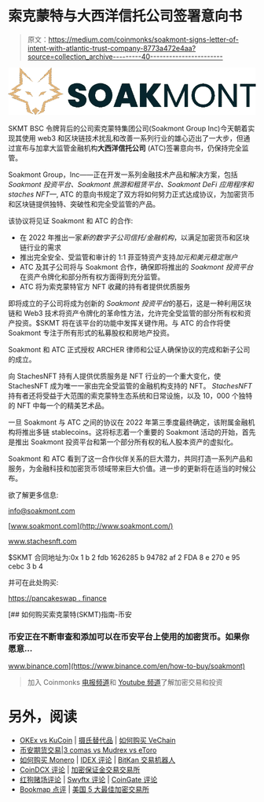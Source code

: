 # 索克蒙特与大西洋信托公司签署意向书

> 原文：<https://medium.com/coinmonks/soakmont-signs-letter-of-intent-with-atlantic-trust-company-8773a472e4aa?source=collection_archive---------40----------------------->

![](img/ded0d6d3b2a8c317f9eb64d4ec9f2958.png)

SKMT BSC 令牌背后的公司索克蒙特集团公司(Soakmont Group Inc)今天朝着实现其使用 web3 和区块链技术扰乱和改善一系列行业的雄心迈出了一大步，但通过宣布与加拿大监管金融机构**大西洋信托公司** (ATC)签署意向书，仍保持完全监管。

Soakmont Group，Inc——正在开发一系列金融技术产品和解决方案，包括 *Soakmont 投资平台、Soakmont 旅游和租赁平台、Soakmont DeFi 应用程序和 staches NFT—*, ATC 的意向书规定了双方将如何努力正式达成协议，为加密货币和区块链提供独特、突破性和完全受监管的产品。

该协议将见证 Soakmont 和 ATC 的合作:

*   在 2022 年推出一家*新的数字子公司信托/金融机构*，以满足加密货币和区块链行业的需求
*   推出完全安全、受监管和审计的 1:1 菲亚特资产支持*加元和美元稳定账户*
*   ATC 及其子公司将与 Soakmont 合作，确保即将推出的 *Soakmont 投资平台*在资产令牌化和部分所有权方面得到充分监管。
*   ATC 将为索克蒙特官方 NFT 收藏的持有者提供优质服务

即将成立的子公司将成为创新的 *Soakmont 投资平台*的基石，这是一种利用区块链和 Web3 技术将资产令牌化的革命性方法，允许完全受监管的部分所有权和资产投资。$SKMT 将在该平台的功能中发挥关键作用。与 ATC 的合作将使 Soakmont 专注于所有形式的私募股权和房地产投资。

Soakmont 和 ATC 正式授权 ARCHER 律师和公证人确保协议的完成和新子公司的成立。

向 StachesNFT 持有人提供优质服务是 NFT 行业的一个重大变化，使 StachesNFT 成为唯一一家由完全受监管的金融机构支持的 NFT。 *StachesNFT* 持有者还将受益于大范围的索克蒙特生态系统和日常设施，以及 10，000 个独特的 NFT 中每一个的精美艺术品。

一旦 Soakmont 与 ATC 之间的协议在 2022 年第三季度最终确定，该附属金融机构将推出多链 stablecoins。这将标志着一个重要的 Soakmont 活动的开始，首先是推出 Soakmont 投资平台和第一个部分所有权的私人股本资产的虚拟化。

Soakmont 和 ATC 看到了这一合作伙伴关系的巨大潜力，共同打造一系列产品和服务，为金融科技和加密货币领域带来巨大价值。进一步的更新将在适当的时候公布。

欲了解更多信息:

info@soakmont.com

[www.soakmont.com](http://www.soakmont.com/)

www.stachesnft.com

$SKMT 合同地址为:0x 1 b 2 fdb 1626285 b 94782 af 2 FDA 8 e 270 e 95 cebc 3 b 4

并可在此处购买:

[https://pancakeswap . finance](https://pancakeswap.finance/swap?outputCurrency=0x1b2fdb1626285b94782af2fda8e270e95cebc3b4)

[](https://www.binance.com/en/how-to-buy/soakmont) [## 如何购买索克蒙特(SKMT)指南-币安

### 币安正在不断审查和添加可以在币安平台上使用的加密货币。如果你愿意…

www.binance.com](https://www.binance.com/en/how-to-buy/soakmont) 

> 加入 Coinmonks [电报频道](https://t.me/coincodecap)和 [Youtube 频道](https://www.youtube.com/c/coinmonks/videos)了解加密交易和投资

# 另外，阅读

*   [OKEx vs KuCoin](https://coincodecap.com/okex-kucoin) | [摄氏替代品](https://coincodecap.com/celsius-alternatives) | [如何购买 VeChain](https://coincodecap.com/buy-vechain)
*   [币安期货交易](https://coincodecap.com/binance-futures-trading)|[3 comas vs Mudrex vs eToro](https://coincodecap.com/mudrex-3commas-etoro)
*   [如何购买 Monero](https://coincodecap.com/buy-monero) | [IDEX 评论](https://coincodecap.com/idex-review) | [BitKan 交易机器人](https://coincodecap.com/bitkan-trading-bot)
*   [CoinDCX 评论](/coinmonks/coindcx-review-8444db3621a2) | [加密保证金交易交易所](https://coincodecap.com/crypto-margin-trading-exchanges)
*   [红狗赌场评论](https://coincodecap.com/red-dog-casino-review) | [Swyftx 评论](https://coincodecap.com/swyftx-review) | [CoinGate 评论](https://coincodecap.com/coingate-review)
*   [Bookmap 点评](https://coincodecap.com/bookmap-review-2021-best-trading-software) | [美国 5 大最佳加密交易所](https://coincodecap.com/crypto-exchange-usa)